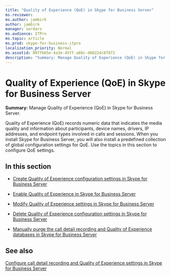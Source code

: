```yaml
---
title: "Quality of Experience (QoE) in Skype for Business Server"
ms.reviewer: 
ms.author: jambirk
author: jambirk
manager: serdars
ms.audience: ITPro
ms.topic: article
ms.prod: skype-for-business-itpro
localization_priority: Normal
ms.assetid: 097fb65e-4a3e-45ff-a88c-d6022dc8f872
description: "Summary: Manage Quality of Experience (QoE) in Skype for Business Server."
---
```


# Quality of Experience (QoE) in Skype for Business Server
 
**Summary:** Manage Quality of Experience (QoE) in Skype for Business Server.
  
Quality of Experience (QoE) records numeric data that indicates the media quality and information about participants, device names, drivers, IP addresses, and endpoint types involved in calls and sessions. When you install Skype for Business Server, you will also install a predefined collection of global configuration settings for QoE. Use the topics in this section to configure QoE settings. 
  
## In this section

- [Create Quality of Experience configuration settings in Skype for Business Server](create-qoe-configuration-settings.md)
    
- [Enable Quality of Experience in Skype for Business Server](enable-qoe.md)
    
- [Modify Quality of Experience settings in Skype for Business Server](modify-qoe-settings.md)
    
- [Delete Quality of Experience configuration settings in Skype for Business Server](delete-qoe-configuration-settings.md)
    
- [Manually purge the call detail recording and Quality of Experience databases in Skype for Business Server](../../deploy/deploy-monitoring/purgecall-detail-recording-and-qoe.md)
    
## See also

[Configure call detail recording and Quality of Experience settings in Skype for Business Server](../../deploy/deploy-monitoring/call-detail-recording-and-qoe.md)
